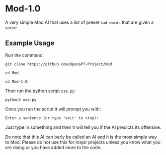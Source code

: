 # Mod-1.0
A very simple Mod AI that uses a list of preset `bad words` that are given a score 

## Example Usage

Run the command:

```
git clone https://github.com/OpenGPT-Project/Mod
```

```
cd Mod
```

```
cd Mod-1.0
```

Then run the python script `use.py`:
```
python3 use.py
```

Once you run the script it will prompt you with:

```
Enter a sentence (or type 'exit' to stop):
```

Just type in something and then it will tell you if the AI predicts its offensive.

Do note that this AI can barly be called an AI and it is the most simple way to Mod. Please do not use this for major projects unless you know what you are doing or you have added more to the code.